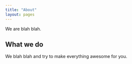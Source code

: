 ```yaml
---
title: "About"
layout: pages
---
```

We are blah blah.

## What we do

We blah blah and try to make everything awesome for you.